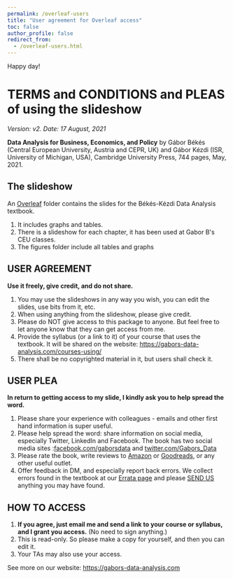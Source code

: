 ```yaml
---
permalink: /overleaf-users
title: "User agreement for Overleaf access"
toc: false
author_profile: false
redirect_from:
  - /overleaf-users.html
---
```


Happy day!

# TERMS and CONDITIONS and PLEAS of using the slideshow 

*Version: v2. Date: 17 August, 2021*


**Data Analysis for Business, Economics, and Policy** by Gábor Békés (Central European University, Austria and CEPR, UK) and Gábor Kézdi (ISR, University of Michigan, USA), Cambridge University Press, 744 pages, May, 2021. 

## The slideshow
An [Overleaf](https://www.overleaf.com/) folder contains the slides for the Békés-Kézdi Data Analysis textbook.

1. It includes graphs and tables. 
2. There is a slideshow for each chapter, it has been used at Gabor B's CEU classes.
3. The figures folder include all tables and graphs


## USER AGREEMENT

**Use it freely, give credit, and do not share.**

1. You may use the slideshows in any way you wish, you can edit the
   slides, use bits from it, etc.
2. When using anything from the slideshow, please give credit.
3. Please do NOT give access to this package to anyone. But feel free to let anyone know that they can get access from me.
4. Provide the syllabus (or a link to it) of your course that uses the textbook. It will be shared on the website: 
   <https://gabors-data-analysis.com/courses-using/>
5. There shall be no copyrighted material in it, but users shall check     it.

## USER PLEA

**In return to getting access to my slide, I kindly ask you to help spread the word.** 

1. Please share your experience with colleagues - emails and other
   first hand information is super useful.
2. Please help spread the word: share information on social media,
    especially Twitter, LinkedIn and Facebook. The book has two social
    media sites :[facebook.com/gaborsdata](https://www.facebook.com/gaborsdata) and [twitter.com/Gabors_Data](https://twitter.com/Gabors_Data)
3. Please rate the book, write reviews to [Amazon](https://www.amazon.com/Data-Analysis-Business-Economics-Policy/dp/1108483011)  or [Goodreads](https://www.goodreads.com/book/show/54329233-data-analysis-for-business-economics-and-policy), or any other useful outlet. 
4. Offer feedback in DM, and especially report back errors. We collect errors found in the textbook at our [Errata page](https://gabors-data-analysis.com/errata/) and
    please [SEND US](https://gabors-data-analysis.com/contact-us/) anything you may have found.


## HOW TO ACCESS

1. **If you agree, just email me and send a link to your course or syllabus, and I grant you access.** (No need to sign anything.)
2. This is read-only.  So please make a copy for yourself, and then you can edit it.
3. Your TAs may also use your access.

  

See more on our website: <https://gabors-data-analysis.com>


